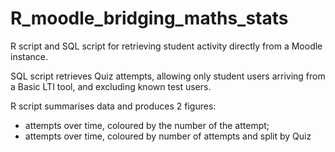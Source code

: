 # R_moodle_bridging_maths_stats

R script and SQL script for retrieving student activity directly from a Moodle
instance.

SQL script retrieves Quiz attempts, allowing only student users arriving from a
Basic LTI tool, and excluding known test users.

R script summarises data and produces 2 figures:
* attempts over time, coloured by the number of the attempt; 
* attempts over time, coloured by number of attempts and split by Quiz
